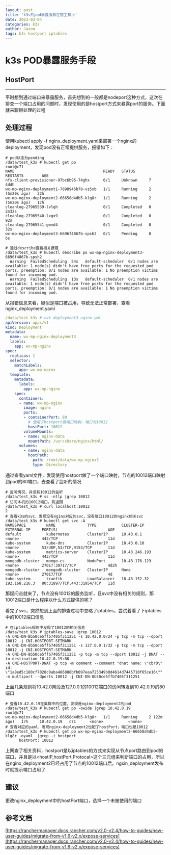 ```yaml
---
layout: post
title: 'k3s的pod暴露服务在宿主机上'
date: 2023-03-04
categories: k3s
author: Jason
tags: k3s hostport iptables
---
```


# k3s POD暴露服务手段
## HostPort

------

平时想到通过端口来暴露服务，首先想到的一般都是nodeport这种方式，这次在排查一个端口占用的问题时，发现使用的是hostport方式来暴露port的服务。下面就来聊聊处理的过程

## 处理过程

使用kubectl apply -f nginx_deployment.yaml来部署一个nginx的deployment，发现pod没有正常提供服务，报错如下：

```shell
# pod状态为pending
/data/test_k3s # kubectl get po                                                                                   root@c71
NAME                                       READY   STATUS      RESTARTS        AGE
nfs-client-provisioner-97bc6b95-74ghx      0/1     Unknown     7               4d4h
wx-mp-nginx-deployment1-7898945b78-vz5xb   1/1     Running     2 (5m20s ago)   32h
wx-mp-nginx-deployment2-66658d4db5-klg8r   1/1     Running     2 (5m20s ago)   17h
cleanlog-27965539-lvlqh                    0/1     Completed   0               2m32s
cleanlog-27965540-lxgx9                    0/1     Completed   0               92s
cleanlog-27965541-gwvd4                    0/1     Completed   0               32s
wx-mp-nginx-deployment3-6696f4867b-spsh2   0/1     Pending     0               6s

# 通过describe查看相关报错
/data/test_k3s # kubectl describe po wx-mp-nginx-deployment3-6696f4867b-spsh2  
  Warning  FailedScheduling  54s   default-scheduler  0/1 nodes are available: 1 node(s) didn't have free ports for the requested pod ports. preemption: 0/1 nodes are available: 1 No preemption victims found for incoming pod.
  Warning  FailedScheduling  13s   default-scheduler  0/1 nodes are available: 1 node(s) didn't have free ports for the requested pod ports. preemption: 0/1 nodes are available: 1 No preemption victims found for incoming pod.
```

从报错信息来看，疑似是端口被占用，导致无法正常部署，查看nginx_deployment.yaml

```yaml
/data/test_k3s # cat deployment3_nginx.yml                                                                        root@c71
apiVersion: apps/v1
kind: Deployment
metadata:
  name: wx-mp-nginx-deployment3
  labels:
    app: wx-mp-nginx
spec:
  replicas: 1
  selector:
    matchLabels:
      app: wx-mp-nginx
  template:
    metadata:
      labels:
        app: wx-mp-nginx
    spec:
      containers:
      - name: wx-mp-nginx
        image: nginx
        ports:
        - containerPort: 80
          # 使用了hostport做端口映射，端口为10012
          hostPort: 10012
        volumeMounts:
        - name: nginx-data
          mountPath: /usr/share/nginx/html/
      volumes:
        - name: nginx-data
          hostPath:
            path: /root/data/wx-mp-nginx3
            type: Directory

```

通过查看yaml文件，发现使用hostport做了一个端口映射，节点的10012端口映射到pod的80端口，去查看了监听的情况

```shell
# 监听情况，并没有10012的监听
/data/test_k3s # ss -ntlp |grep 10012      
# 访问本机的10012端口，有返回
/data/test_k3s # curl localhost:10012                                                                 
2
# 查看k3s的svc，发现没有nginx对应的svc，没有端口10012的nginx相关svc
/data/test_k3s # kubectl get svc -A                                                                  
NAMESPACE         NAME              TYPE           CLUSTER-IP      EXTERNAL-IP     PORT(S)                      AGE
default           kubernetes        ClusterIP      10.43.0.1       <none>          443/TCP                      11d
kube-system       kube-dns          ClusterIP      10.43.0.10      <none>          53/UDP,53/TCP,9153/TCP       11d
kube-system       metrics-server    ClusterIP      10.43.246.193   <none>          443/TCP                      11d
mongodb-cluster   mongo-cs          NodePort       10.43.176.123   <none>          27017:30717/TCP              4d2h
mongodb-cluster   mongodb-cluster   ClusterIP      None            <none>          27017/TCP                    4d
kube-system       traefik           LoadBalancer   10.43.152.32    192.168.216.3   80:31897/TCP,443:31954/TCP   11d
```

那疑问点就来了，节点没有10012的服务监听，且svc中没有相关的规则，那10012端口是什么程序以什么方式提供的呢？

看完了svc，突然想到上面的排查过程中忽略了iptables，尝试着看了下iptables中的10012端口信息

```shell
# 在iptables规则中发现了10012的相关信息
/data/test_k3s # iptables-save |grep 10012                                                          
-A CNI-DN-8b50ce5ffb7405f311251 -s 10.42.0.0/24 -p tcp -m tcp --dport 10012 -j CNI-HOSTPORT-SETMARK
-A CNI-DN-8b50ce5ffb7405f311251 -s 127.0.0.1/32 -p tcp -m tcp --dport 10012 -j CNI-HOSTPORT-SETMARK
-A CNI-DN-8b50ce5ffb7405f311251 -p tcp -m tcp --dport 10012 -j DNAT --to-destination 10.42.0.19:80
-A CNI-HOSTPORT-DNAT -p tcp -m comment --comment "dnat name: \"cbr0\" id: \"1a8ed5c180cf7028c9aba486888bfb097eea725349b0d4614d7445710f65ce16\"" -m multiport --dports 10012 -j CNI-DN-8b50ce5ffb7405f311251
```

上面几条规则将10.42.0网段及127.0.0.1的10012端口的访问转发到10.42.0.19的80端口

```shell
# 查看10.42.0.19在集群中的位置，发现是nginx-deployment2的pod
/data/test_k3s # kubectl get po -owide |grep 10.42.0.19                                                           root@c71
wx-mp-nginx-deployment2-66658d4db5-klg8r   1/1     Running     2 (22m ago)   17h     10.42.0.19   c71      <none>           <none>
# 查看对应的yaml，发现nginx-deployment2也配了hostPort，端口也是10012
/data/test_k3s # kubectl get po wx-mp-nginx-deployment2-66658d4db5-klg8r -oyaml  |grep -i hostport  
      hostPort: 10012

```

上网查了相关资料，hostport是以iptables的方式来实现从节点port路由到pod的端口，并且是以<hostIP,hostPort,Protocal>这个三元组来判断端口的占用，所以在nginx_deployment2已经占用了节点的10012端口后，ngxin_deployment发布时就提示端口占用了

## 建议

更改nginx_deployment中的hostPort端口，选择一个未被使用的端口

## 参考文档

[https://ranchermanager.docs.rancher.com/v2.0-v2.4/how-to-guides/new-user-guides/migrate-from-v1.6-v2.x/expose-services](https://ranchermanager.docs.rancher.com/v2.0-v2.4/how-to-guides/new-user-guides/migrate-from-v1.6-v2.x/expose-services)